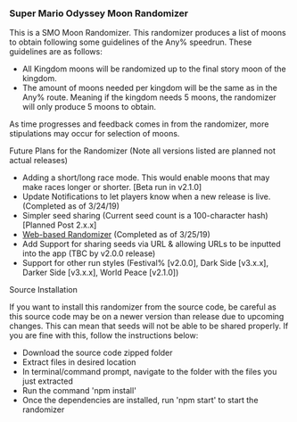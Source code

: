 <h3>Super Mario Odyssey Moon Randomizer</h3>
<p>This is a SMO Moon Randomizer. This randomizer produces a list of moons to obtain following some guidelines of the Any% speedrun. These guidelines are as follows:
<ul>
<li>All Kingdom moons will be randomized up to the final story moon of the kingdom.</li>
<li>The amount of moons needed per kingdom will be the same as in the Any% route. Meaning if the kingdom needs 5 moons, the randomizer will only produce 5 moons to obtain.</li>
</ul>
As time progresses and feedback comes in from the randomizer, more stipulations may occur for selection of moons.</p>
<p>Future Plans for the Randomizer (Note all versions listed are planned not actual releases)
<ul>
<li>Adding a short/long race mode. This would enable moons that may make races longer or shorter. [Beta run in v2.1.0]</li>
<li>Update Notifications to let players know when a new release is live. (Completed as of 3/24/19)</li>
<li>Simpler seed sharing (Current seed count is a 100-character hash) [Planned Post 2.x.x]</li>
<li><a href="https://smorando.rampantepsilon.site">Web-based Randomizer</a> (Completed as of 3/25/19)</li>
<li>Add Support for sharing seeds via URL & allowing URLs to be inputted into the app (TBC by v2.0.0 release)</li>
<li>Support for other run styles (Festival% [v2.0.0], Dark Side [v3.x.x], Darker Side [v3.x.x], World Peace [v2.1.0])</li>
</ul>
</p>
<p>Source Installation</p>
<p>If you want to install this randomizer from the source code, be careful as this source code may be on a newer version than release due to upcoming changes. This can mean that seeds will not be able to be shared properly. If you are fine with this, follow the instructions below:
<ul>
<li>Download the source code zipped folder</li>
<li>Extract files in desired location</li>
<li>In terminal/command prompt, navigate to the folder with the files you just extracted</li>
<li>Run the command 'npm install'</li>
<li>Once the dependencies are installed, run 'npm start' to start the randomizer</li>
</ul>
</p>

